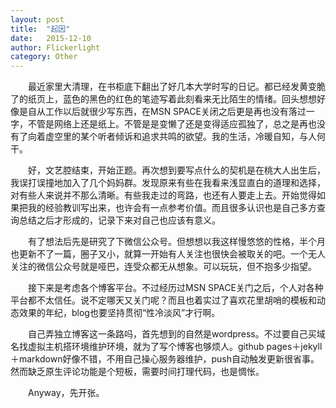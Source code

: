 ```yaml
---
layout: post
title:  "起因"
date:   2015-12-10
author: Flickerlight
category: Other
---
```


&emsp;&emsp;最近家里大清理，在书柜底下翻出了好几本大学时写的日记。都已经发黄变脆了的纸页上，蓝色的黑色的红色的笔迹写着此刻看来无比陌生的情绪。回头想想好像是自从工作以后就很少写东西，在MSN SPACE关闭之后更是再也没有落过一字，不管是网络上还是纸上。不管是是变懒了还是变得适应孤独了，总之是再也没有了向着虚空里的某个听者倾诉和追求共鸣的欲望。我的生活，冷暖自知，与人何干。

&emsp;&emsp;好，文艺腔结束，开始正题。再次想到要写点什么的契机是在桃大人出生后，我误打误撞地加入了几个妈妈群。发现原来有些在我看来浅显直白的道理和选择，对有些人来说并不那么清晰。有些我走过的弯路，也还有人要走上去。开始觉得如果把我的经验教训写出来，也许会有一点参考价值。而且很多认识也是自己多方查询总结之后才形成的，记录下来对自己也应该有意义。

&emsp;&emsp;有了想法后先是研究了下微信公众号。但想想以我这样慢悠悠的性格，半个月也更新不了一篇，圈子又小，就算一开始有人关注也很快会被取关的吧。一个无人关注的微信公众号就是哑巴，连受众都无从想象。可以玩玩，但不抱多少指望。

&emsp;&emsp;接下来是考虑各个博客平台。不过经历过MSN SPACE关门之后，个人对各种平台都不太信任。说不定哪天又关门呢？而且也着实过了喜欢花里胡哨的模板和动态效果的年纪，blog也要坚持贯彻“性冷淡风”才行啊。

&emsp;&emsp;自己弄独立博客这一条路吗，首先想到的自然是wordpress。不过要自己买域名找虚拟主机搭环境维护环境，就为了写个博客也够烦人。github pages＋jekyll＋markdown好像不错，不用自己操心服务器维护，push自动触发更新很省事。然而缺乏原生评论功能是个短板，需要时间打理代码，也是惆怅。

&emsp;&emsp;Anyway，先开张。